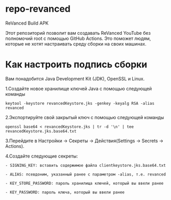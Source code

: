 # repo-revanced
ReVanced Build APK


Этот репозиторий позволит вам создавать ReVanced YouTube без полномочий root с помощью GitHub Actions. Это поможет людям, которые не хотят настраивать среду сборки на своих машинах.

# Как настроить подпись сборки
Вам понадобится Java Development Kit (JDK), OpenSSL и Linux.

1.Создайте новое хранилище ключей Java с помощью следующей команды

    keytool -keystore revancedKeystore.jks -genkey -keyalg RSA -alias revanced

2.Экспортируйте свой закрытый ключ с помощью следующей команды

    openssl base64 < revancedKeystore.jks | tr -d '\n' | tee revancedKeystore.jks.base64.txt

3.Перейдите в Настройки -> Секреты -> Действия(Settings -> Secrets -> Actions).

4.Создайте следующие секреты:

    - SIGNING_KEY: вставить содержимое файла clientkeystore.jks.base64.txt
    
    - ALIAS: псевдоним, указанный ранее с параметром -alias, т.е. revanced
    
    - KEY_STORE_PASSWORD: пароль хранилища ключей, который вы ввели ранее
    
    - KEY_PASSWORD: пароль ключа, который вы ввели ранее
